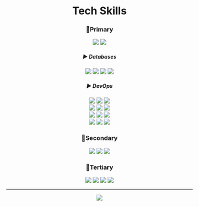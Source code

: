 <div align="center">

# Tech Skills

### 🥇Primary
<div> 
  <img src="https://img.shields.io/badge/Java-007396?style=round-square&logo=OpenJDK&logoColor=white"/> 
<!--   <img src="https://img.shields.io/badge/Kotlin-7F52FF?style=round-square&logo=kotlin&logoColor=white">  -->
  <img src="https://img.shields.io/badge/Spring-6DB33F?style=round-square&logo=spring&logoColor=white"> 
</div>

##### ▶️ Databases
<div> 
  <img src="https://img.shields.io/badge/MySQL-4479A1?style=round-square&logo=mysql&logoColor=white"> 
  <img src="https://img.shields.io/badge/PostgreSQL-4169E1?style=round-square&logo=PostgreSQL&logoColor=white"/> 
  <img src="https://img.shields.io/badge/MongoDB-47A248?style=round-square&logo=MongoDB&logoColor=white"> 
  <img src="https://img.shields.io/badge/Redis-DC382D?style=round-square&logo=redis&logoColor=white"> 
</div>

##### ▶️ DevOps
<div> 
  <img src="https://img.shields.io/badge/Kubernetes-326ce5?style=round-square&logo=kubernetes&logoColor=white"> 
  <img src="https://img.shields.io/badge/Docker-2496ED?style=round-square&logo=Docker&logoColor=white"/> 
  <img src="https://img.shields.io/badge/Jenkins-D24939?style=round-square&logo=jenkins&logoColor=white"/> 
</div>
<div> 
  <img src="https://img.shields.io/badge/AWS EC2-FF9900?style=round-square&logo=amazonec2&logoColor=white"/> 
  <img src="https://img.shields.io/badge/AWS S3-569A31?style=round-square&logo=amazons3&logoColor=white"/> 
  <img src="https://img.shields.io/badge/AWS RDS-527FFF?style=round-square&logo=amazonrds&logoColor=white"> 
</div>
<div> 
<!--   <img src="https://img.shields.io/badge/Kafka-231F20?style=round-square&logo=apachekafka&logoColor=white">  -->
  <img src="https://img.shields.io/badge/RabbitMQ-FF6600?style=round-square&logo=rabbitmq&logoColor=white"/> 
  <img src="https://img.shields.io/badge/Prometheus-E6522C?style=round-square&logo=prometheus&logoColor=white"> 
  <img src="https://img.shields.io/badge/Grafana-F46800?style=round-square&logo=grafana&logoColor=white"> 
</div>
<div>
  <img src="https://img.shields.io/badge/Elasticsearch-005571?style=round-square&logo=elasticsearch&logoColor=white"> 
  <img src="https://img.shields.io/badge/Logstash-005571?style=round-square&logo=logstash&logoColor=white"/> 
  <img src="https://img.shields.io/badge/Kibana-005571?style=round-square&logo=kibana&logoColor=white"/> 
</div>

### 🥈Secondary
<div> 
  <img src="https://img.shields.io/badge/Javascript-F7DF1E?style=round-square&logo=javascript&logoColor=black"> 
  <img src="https://img.shields.io/badge/Node.js-339933?style=round-square&logo=node.js&logoColor=white"> 
  <!--<img src="https://img.shields.io/badge/NestJS-E0234E?style=round-square&logo=nestjs&logoColor=white"> -->
  <img src="https://img.shields.io/badge/Express-000000?style=round-square&logo=express&logoColor=white"> 
</div>

### 🥉Tertiary
<div>
  <img src="https://img.shields.io/badge/Typescript-3178C6?style=round-square&logo=typescript&logoColor=white"> 
  <img src="https://img.shields.io/badge/React-61DAFB?style=round-square&logo=react&logoColor=black"> 
  <img src="https://img.shields.io/badge/Next.js-000000?style=round-square&logo=next.js&logoColor=white"> 
  <img src="https://img.shields.io/badge/Figma-F24E1E?style=round-square&logo=figma&logoColor=white"> 
</div>

---

<img src="https://img.shields.io/badge/-000000?style=round-square&logo=apple&logoColor=white">

<!--![header](https://capsule-render.vercel.app/api?type=waving&color=0:EEEEEE,100:99ccff&text=Lee%20Joon%20Yeong👋&animation=twinkling&fontSize=40&fontAlign=50&fontAlignY=30&height=150&desc=Back-end%20Engineer&descAlign=60&descAlignY=50)-->
<!--[![trophy](https://github-profile-trophy.vercel.app/?username=given02&row=1&column=6)](https://github.com/ryo-ma/github-profile-trophy)-->
<!--[![Solved.ac Profile](http://mazassumnida.wtf/api/generate_badge?boj=given02)](https://solved.ac/profile/given02)-->
<!--![footer](https://capsule-render.vercel.app/api?type=waving&color=color=0:EEEEEE,100:99ccff&height=100&section=footer)-->

</div>
